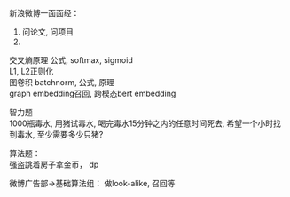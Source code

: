 

新浪微博一面面经：  
1. 问论文, 问项目
2. 
交叉熵原理 公式, softmax, sigmoid  
L1, L2正则化  
图卷积
batchnorm, 公式, 原理  
graph embedding召回, 跨模态bert embedding  

智力题  
1000瓶毒水, 用猪试毒水, 喝完毒水15分钟之内的任意时间死去, 希望一个小时找到毒水, 至少需要多少只猪?  

算法题：  
强盗跳着房子拿金币， dp  


微博广告部->基础算法组： 做look-alike, 召回等
